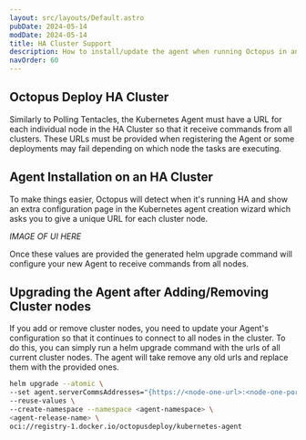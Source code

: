 ```yaml
---
layout: src/layouts/Default.astro
pubDate: 2024-05-14
modDate: 2024-05-14
title: HA Cluster Support
description: How to install/update the agent when running Octopus in an HA Cluster
navOrder: 60
---
```


## Octopus Deploy HA Cluster

Similarly to Polling Tentacles, the Kubernetes Agent must have a URL for each individual node in the HA Cluster so that it receive commands from all clusters. These URLs must be provided when registering the Agent or some deployments may fail depending on which node the tasks are executing.

## Agent Installation on an HA Cluster

To make things easier, Octopus will detect when it's running HA and show an extra configuration page in the Kubernetes agent creation wizard which asks you to give a unique URL for each cluster node.

*IMAGE OF UI HERE*

Once these values are provided the generated helm upgrade command will configure your new Agent to receive commands from all nodes.

## Upgrading the Agent after Adding/Removing Cluster nodes

If you add or remove cluster nodes, you need to update your Agent's configuration so that it continues to connect to all nodes in the cluster. To do this, you can simply run a helm upgrade command with the urls of all current cluster nodes. The agent will take remove any old urls and replace them with the provided ones.

```Bash
helm upgrade --atomic \
--set agent.serverCommsAddresses="{https://<node-one-url>:<node-one-port>/,https://<node-two-url>:<node-two-port>/,https://<node-three-url>:<node-three-port>/}" \
--reuse-values \
--create-namespace --namespace <agent-namespace> \
<agent-release-name> \
oci://registry-1.docker.io/octopusdeploy/kubernetes-agent
```
